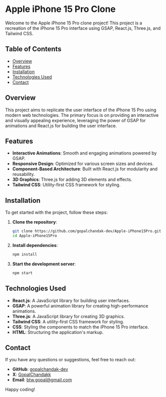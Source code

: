 # Apple iPhone 15 Pro Clone

Welcome to the Apple iPhone 15 Pro clone project! This project is a recreation of the iPhone 15 Pro interface using GSAP, React.js, Three.js, and Tailwind CSS.

## Table of Contents
- [Overview](#overview)
- [Features](#features)
- [Installation](#installation)
- [Technologies Used](#technologies-used)
- [Contact](#contact)

## Overview
This project aims to replicate the user interface of the iPhone 15 Pro using modern web technologies. The primary focus is on providing an interactive and visually appealing experience, leveraging the power of GSAP for animations and React.js for building the user interface.

## Features
- **Interactive Animations**: Smooth and engaging animations powered by GSAP.
- **Responsive Design**: Optimized for various screen sizes and devices.
- **Component-Based Architecture**: Built with React.js for modularity and reusability.
- **3D Graphics**: Three.js for adding 3D elements and effects.
- **Tailwind CSS**: Utility-first CSS framework for styling.

## Installation
To get started with the project, follow these steps:

1. **Clone the repository**:
    ```sh
    git clone https://github.com/gopalchandak-dev/Apple-iPhone15Pro.git
    cd Apple-iPhone15Pro
    ```

2. **Install dependencies**:
    ```sh
    npm install
    ```

3. **Start the development server**:
    ```sh
    npm start
    ```


## Technologies Used
- **React.js**: A JavaScript library for building user interfaces.
- **GSAP**: A powerful animation library for creating high-performance animations.
- **Three.js**: A JavaScript library for creating 3D graphics.
- **Tailwind CSS**: A utility-first CSS framework for styling.
- **CSS**: Styling the components to match the iPhone 15 Pro interface.
- **HTML**: Structuring the application's markup.


## Contact
If you have any questions or suggestions, feel free to reach out:

- **GitHub**: [gopalchandak-dev](https://github.com/gopalchandak-dev)
- **X**: [GopalChandakk](https://x.com/GopalChandakk)
- **Email**: [btw.gopal@gmail.com](mailto:gopal@example.com)

Happy coding!
